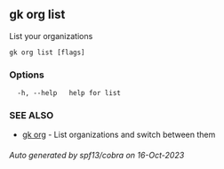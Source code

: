 ## gk org list

List your organizations

```
gk org list [flags]
```

### Options

```
  -h, --help   help for list
```

### SEE ALSO

* [gk org](gk_org.md)	 - List organizations and switch between them

###### Auto generated by spf13/cobra on 16-Oct-2023

